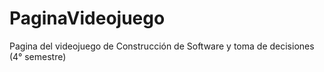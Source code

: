 # PaginaVideojuego
Pagina del videojuego de Construcción de Software y toma de decisiones (4° semestre)
